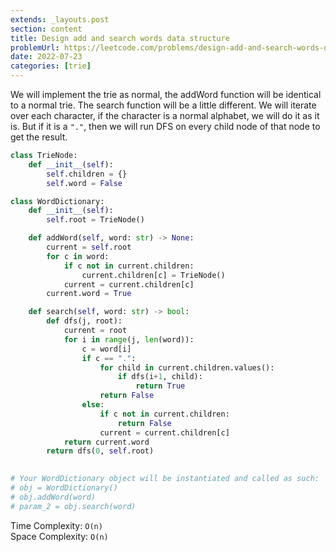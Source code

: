 ```yaml
---
extends: _layouts.post
section: content
title: Design add and search words data structure
problemUrl: https://leetcode.com/problems/design-add-and-search-words-data-structure/
date: 2022-07-23
categories: [trie]
---
```


We will implement the trie as normal, the addWord function will be identical to a normal trie. The search function will be a little different. We will iterate over each character, if the character is a normal alphabet, we will do it as it is. But if it is a `"."`, then we will run DFS on every child node of that node to get the result.

```python
class TrieNode:
    def __init__(self):
        self.children = {}
        self.word = False

class WordDictionary:
    def __init__(self):
        self.root = TrieNode()

    def addWord(self, word: str) -> None:
        current = self.root
        for c in word:
            if c not in current.children:
                current.children[c] = TrieNode()
            current = current.children[c]
        current.word = True

    def search(self, word: str) -> bool:
        def dfs(j, root):
            current = root
            for i in range(j, len(word)):
                c = word[i]
                if c == ".":
                    for child in current.children.values():
                        if dfs(i+1, child):
                            return True
                    return False
                else:
                    if c not in current.children:
                        return False
                    current = current.children[c]
            return current.word
        return dfs(0, self.root)
    

# Your WordDictionary object will be instantiated and called as such:
# obj = WordDictionary()
# obj.addWord(word)
# param_2 = obj.search(word)
```

Time Complexity: `O(n)` <br/>
Space Complexity: `O(n)`